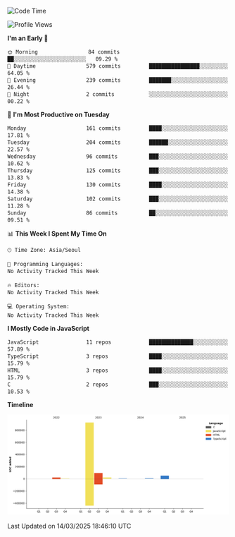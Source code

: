 <!--START_SECTION:waka-->
![Code Time](http://img.shields.io/badge/Code%20Time-131%20hrs%204%20mins-blue)

![Profile Views](http://img.shields.io/badge/Profile%20Views-0-blue)

**I'm an Early 🐤** 

```text
🌞 Morning                84 commits          ██░░░░░░░░░░░░░░░░░░░░░░░   09.29 % 
🌆 Daytime                579 commits         ████████████████░░░░░░░░░   64.05 % 
🌃 Evening                239 commits         ███████░░░░░░░░░░░░░░░░░░   26.44 % 
🌙 Night                  2 commits           ░░░░░░░░░░░░░░░░░░░░░░░░░   00.22 % 
```
📅 **I'm Most Productive on Tuesday** 

```text
Monday                   161 commits         ████░░░░░░░░░░░░░░░░░░░░░   17.81 % 
Tuesday                  204 commits         ██████░░░░░░░░░░░░░░░░░░░   22.57 % 
Wednesday                96 commits          ███░░░░░░░░░░░░░░░░░░░░░░   10.62 % 
Thursday                 125 commits         ███░░░░░░░░░░░░░░░░░░░░░░   13.83 % 
Friday                   130 commits         ████░░░░░░░░░░░░░░░░░░░░░   14.38 % 
Saturday                 102 commits         ███░░░░░░░░░░░░░░░░░░░░░░   11.28 % 
Sunday                   86 commits          ██░░░░░░░░░░░░░░░░░░░░░░░   09.51 % 
```


📊 **This Week I Spent My Time On** 

```text
🕑︎ Time Zone: Asia/Seoul

💬 Programming Languages: 
No Activity Tracked This Week

🔥 Editors: 
No Activity Tracked This Week

💻 Operating System: 
No Activity Tracked This Week
```

**I Mostly Code in JavaScript** 

```text
JavaScript               11 repos            ██████████████░░░░░░░░░░░   57.89 % 
TypeScript               3 repos             ████░░░░░░░░░░░░░░░░░░░░░   15.79 % 
HTML                     3 repos             ████░░░░░░░░░░░░░░░░░░░░░   15.79 % 
C                        2 repos             ███░░░░░░░░░░░░░░░░░░░░░░   10.53 % 
```



**Timeline**

![Lines of Code chart](https://raw.githubusercontent.com/project-dy/project-dy/main/assets/bar_graph.png)


 Last Updated on 14/03/2025 18:46:10 UTC
<!--END_SECTION:waka-->
